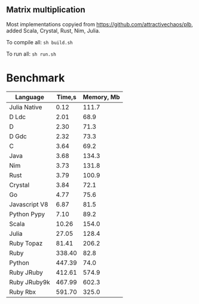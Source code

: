 Matrix multiplication
---------------------

Most implementations copyied from https://github.com/attractivechaos/plb, added Scala, Crystal, Rust, Nim, Julia.

To compile all: `sh build.sh`

To run all: `sh run.sh`

# Benchmark

| Language        | Time,s  | Memory, Mb |
| --------------- | ------- | ---------- |
| Julia Native    | 0.12    | 111.7      |
| D Ldc           | 2.01    | 68.9       |
| D               | 2.30    | 71.3       |
| D Gdc           | 2.32    | 73.3       |
| C               | 3.64    | 69.2       |
| Java            | 3.68    | 134.3      |
| Nim             | 3.73    | 131.8      |
| Rust            | 3.79    | 100.9      |
| Crystal         | 3.84    | 72.1       |
| Go              | 4.77    | 75.6       |
| Javascript V8   | 6.87    | 81.5       |
| Python Pypy     | 7.10    | 89.2       |
| Scala           | 10.26   | 154.0      |
| Julia           | 27.05   | 128.4      |
| Ruby Topaz      | 81.41   | 206.2      |
| Ruby            | 338.40  | 82.8       |
| Python          | 447.39  | 74.0       |
| Ruby JRuby      | 412.61  | 574.9      |
| Ruby JRuby9k    | 467.99  | 602.3      |
| Ruby Rbx        | 591.70  | 325.0      |
